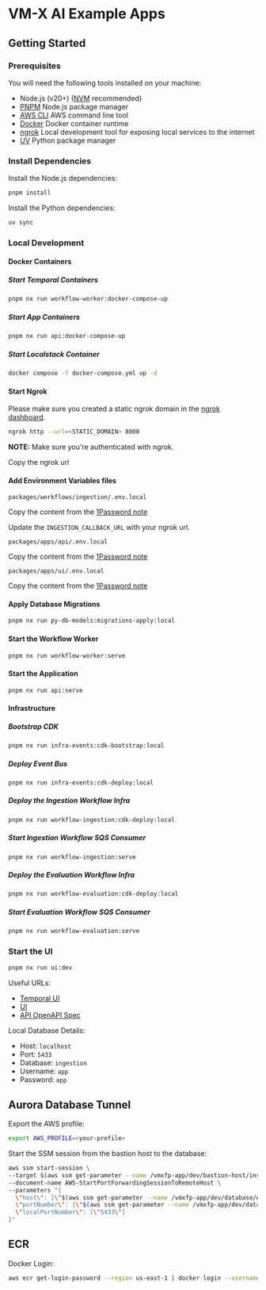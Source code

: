 # VM-X AI Example Apps

## Getting Started

### Prerequisites

You will need the following tools installed on your machine:

- Node.js (v20+) ([NVM](https://github.com/nvm-sh/nvm) recommended)
- [PNPM](https://pnpm.io/installation) Node.js package manager
- [AWS CLI](https://docs.aws.amazon.com/cli/latest/userguide/getting-started-install.html) AWS command line tool
- [Docker](https://docs.docker.com/desktop/setup/install/mac-install/) Docker container runtime
- [ngrok](https://ngrok.com/docs/getting-started/) Local development tool for exposing local services to the internet
- [UV](https://docs.astral.sh/uv/getting-started/installation/) Python package manager

### Install Dependencies

Install the Node.js dependencies:

```bash
pnpm install
```

Install the Python dependencies:

```bash
uv sync
```

### Local Development

#### Docker Containers

##### Start Temporal Containers

```bash
pnpm nx run workflow-worker:docker-compose-up
```

##### Start App Containers

```bash
pnpm nx run api:docker-compose-up
```

##### Start Localstack Container

```bash
docker compose -f docker-compose.yml up -d
```

#### Start Ngrok

Please make sure you created a static ngrok domain in the [ngrok dashboard](https://dashboard.ngrok.com/domains).

```bash
ngrok http --url=<STATIC_DOMAIN> 8000
```

**NOTE:** Make sure you're authenticated with ngrok.

Copy the ngrok url

#### Add Environment Variables files

`packages/workflows/ingestion/.env.local`

Copy the content from the [1Password note](https://share.1password.com/s#7jQbyl8p8zb3s0slhANUhZnVCil8R9cDuvO7q7r7_oY)

Update the `INGESTION_CALLBACK_URL` with your ngrok url.

`packages/apps/api/.env.local`

Copy the content from the [1Password note](https://share.1password.com/s#MSMPfyoPU97KKD-WB-I4mRuZKYF6MCuSHHtXoJ1_Cco)

`packages/apps/ui/.env.local`

Copy the content from the [1Password note](https://share.1password.com/s#u54oTXSFlwU06wvLqQ7SCyaMj0lmCAHtyCIbU806wXI)

#### Apply Database Migrations

```bash
pnpm nx run py-db-models:migrations-apply:local
```

#### Start the Workflow Worker

```bash
pnpm nx run workflow-worker:serve
```

#### Start the Application

```bash
pnpm nx run api:serve
```

#### Infrastructure

##### Bootstrap CDK

```bash
pnpm nx run infra-events:cdk-bootstrap:local
```

##### Deploy Event Bus

```bash
pnpm nx run infra-events:cdk-deploy:local
```

##### Deploy the Ingestion Workflow Infra

```bash
pnpm nx run workflow-ingestion:cdk-deploy:local
```

##### Start Ingestion Workflow SQS Consumer

```bash
pnpm nx run workflow-ingestion:serve
```

##### Deploy the Evaluation Workflow Infra

```bash
pnpm nx run workflow-evaluation:cdk-deploy:local
```

##### Start Evaluation Workflow SQS Consumer

```bash
pnpm nx run workflow-evaluation:serve
```

### Start the UI

```bash
pnpm nx run ui:dev
```

Useful URLs:

- [Temporal UI](http://localhost:8080/)
- [UI](http://localhost:3002/)
- [API OpenAPI Spec](http://localhost:8000/docs)

Local Database Details:

- Host: `localhost`
- Port: `5433`
- Database: `ingestion`
- Username: `app`
- Password: `app`

## Aurora Database Tunnel

Export the AWS profile:

```bash
export AWS_PROFILE=<your-profile>
```

Start the SSM session from the bastion host to the database:

```bash
aws ssm start-session \
--target $(aws ssm get-parameter --name /vmxfp-app/dev/bastion-host/instance-id --query 'Parameter.Value' --output text) \
--document-name AWS-StartPortForwardingSessionToRemoteHost \
--parameters "{
  \"host\": [\"$(aws ssm get-parameter --name /vmxfp-app/dev/database/endpoint --query 'Parameter.Value' --output text)\"],
  \"portNumber\": [\"$(aws ssm get-parameter --name /vmxfp-app/dev/database/port --query 'Parameter.Value' --output text)\"],
  \"localPortNumber\": [\"5433\"]
}"
```

## ECR

Docker Login:

```bash
aws ecr get-login-password --region us-east-1 | docker login --username AWS --password-stdin XXXXXXXXXXXX.dkr.ecr.us-east-1.amazonaws.com
```

